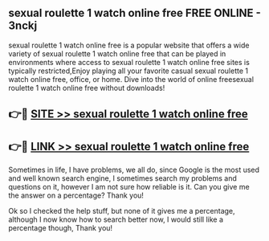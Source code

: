 ## sexual roulette 1 watch online free FREE ONLINE - 3nckj

sexual roulette 1 watch online free is a popular website that offers a wide variety of sexual roulette 1 watch online free that can be played in environments where access to sexual roulette 1 watch online free sites is typically restricted,Enjoy playing all your favorite casual sexual roulette 1 watch online free, office, or home. Dive into the world of online freesexual roulette 1 watch online free without downloads!

## 👉🔴 [SITE >> sexual roulette 1 watch online free](http://news.freeplayer.one?title=sexual_roulette_1_watch_online_free&ref=FRRE)

## 👉🔴 [LINK >> sexual roulette 1 watch online free](http://news.freeplayer.one?title=sexual_roulette_1_watch_online_free&ref=FREE)

Sometimes in life, I have problems, we all do, since Google is the most used and well known search engine, I sometimes search my problems and questions on it, however I am not sure how reliable is it. Can you give me the answer on a percentage? Thank you!

Ok so I checked the help stuff, but none of it gives me a percentage, although I now know how to search better now, I would still like a percentage though, Thank you!